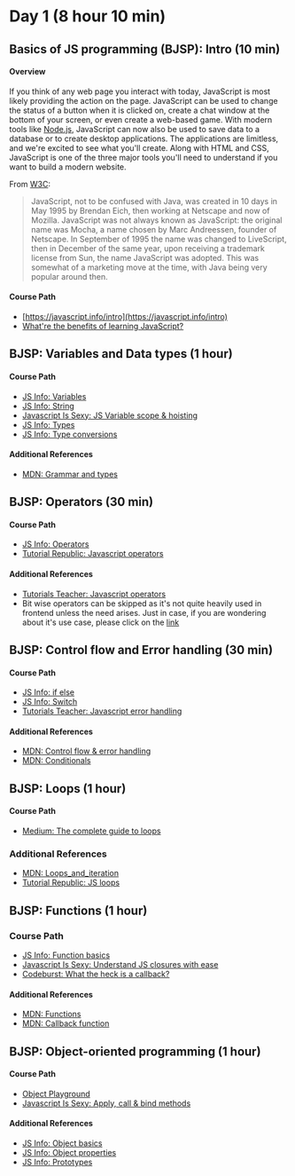 # Day 1 (8 hour 10 min)

## Basics of JS programming (BJSP): Intro  (10 min)
#### Overview
If you think of any web page you interact with today, JavaScript is most likely providing the action on the page. JavaScript can be used to change the status of a button when it is clicked on, create a chat window at the bottom of your screen, or even create a web-based game. With modern tools like [Node.js](https://nodejs.org/), JavaScript can now also be used to save data to a database or to create desktop applications. The applications are limitless, and we're excited to see what you'll create. Along with HTML and CSS, JavaScript is one of the three major tools you'll need to understand if you want to build a modern website.

From  [W3C](https://www.w3.org/community/webed/wiki/A_Short_History_of_JavaScript):

> JavaScript, not to be confused with Java, was created in 10 days in May 1995 by Brendan Eich, then working at Netscape and now of Mozilla. JavaScript was not always known as JavaScript: the original name was Mocha, a name chosen by Marc Andreessen, founder of Netscape. In September of 1995 the name was changed to LiveScript, then in December of the same year, upon receiving a trademark license from Sun, the name JavaScript was adopted. This was somewhat of a marketing move at the time, with Java being very popular around then.


#### Course Path
- [https://javascript.info/intro](https://javascript.info/intro)
- [What're the benefits of learning JavaScript?](https://boostlog.io/@sonuton/what-are-the-benefits-of-learning-javascript-5a87b3669837780090b3e833)


## BJSP: Variables and Data types (1 hour)
#### Course Path
- [JS Info: Variables](https://javascript.info/variables)
- [JS Info: String](https://javascript.info/string)
- [Javascript Is Sexy: JS Variable scope & hoisting](http://javascriptissexy.com/javascript-variable-scope-and-hoisting-explained/)
- [JS Info: Types](https://javascript.info/types)
- [JS Info: Type conversions](https://javascript.info/type-conversions)
#### Additional References
- [MDN: Grammar and types](https://developer.mozilla.org/en-US/docs/Web/JavaScript/Guide/Grammar_and_Types)


## BJSP: Operators (30 min)
#### Course Path
- [JS Info: Operators](https://javascript.info/operators)
- [Tutorial Republic: Javascript operators](https://www.tutorialrepublic.com/javascript-tutorial/javascript-operators.php)

#### Additional References
- [Tutorials Teacher: Javascript operators](https://www.tutorialsteacher.com/javascript/javascript-operators)
- Bit wise operators can be skipped as it's not quite heavily used in frontend unless the need arises. Just in case, if you are wondering about it's use case, please click on the [link](https://dev.to/puritanic/nsfw-use-cases-for-bitwise-operators-in-js-2om5)


## BJSP: Control flow and Error handling (30 min)
#### Course Path
- [JS Info: if else](https://javascript.info/ifelse)
- [JS Info: Switch](https://javascript.info/switch)
- [Tutorials Teacher: Javascript error handling](https://www.tutorialsteacher.com/javascript/javascript-error-handling)

#### Additional References
- [MDN: Control flow & error handling](https://developer.mozilla.org/en-US/docs/Web/JavaScript/Guide/Control_flow_and_error_handling)
- [MDN: Conditionals](https://developer.mozilla.org/en-US/docs/Learn/JavaScript/Building_blocks/conditionals)


## BJSP: Loops (1 hour)
#### Course Path
- [Medium: The complete guide to loops](https://medium.com/@js_tut/the-complete-guide-to-loops-cfa6522157e9)

### Additional References
- [MDN: Loops_and_iteration](https://developer.mozilla.org/en-US/docs/Web/JavaScript/Guide/Loops_and_iteration)
- [Tutorial Republic: JS loops](https://www.tutorialrepublic.com/javascript-tutorial/javascript-loops.php)


## BJSP: Functions (1 hour)
### Course Path
- [JS Info: Function basics](https://javascript.info/function-basics)
- [Javascript Is Sexy: Understand JS closures with ease](https://javascriptissexy.com/understand-javascript-closures-with-ease/)
- [Codeburst: What the heck is a callback?](https://codeburst.io/javascript-what-the-heck-is-a-callback-aba4da2deced)

#### Additional References
- [MDN: Functions](https://developer.mozilla.org/en-US/docs/Web/JavaScript/Guide/Functions)
- [MDN: Callback function](https://developer.mozilla.org/en-US/docs/Glossary/Callback_function)


## BJSP: Object-oriented programming (1 hour)
#### Course Path
- [Object Playground](http://www.objectplayground.com/)
- [Javascript Is Sexy: Apply, call & bind methods](http://javascriptissexy.com/javascript-apply-call-and-bind-methods-are-essential-for-javascript-professionals/)

#### Additional References
- [JS Info: Object basics](https://javascript.info/object-basics)
- [JS Info: Object properties](https://javascript.info/object-properties)
- [JS Info: Prototypes](https://javascript.info/prototypes)
